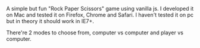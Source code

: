 A simple but fun "Rock Paper Scissors" game using vanilla js. I developed it on Mac and tested it on Firefox, Chrome and Safari. I haven't tested it on pc but in theory it should work in IE7+.

There're 2 modes to choose from, computer vs computer and player vs computer.

